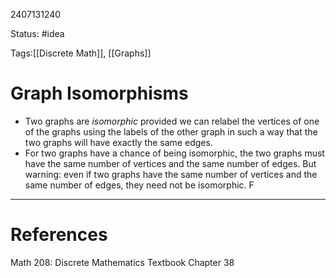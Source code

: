 2407131240

Status: #idea

Tags:[[Discrete Math]], [[Graphs]]

# Graph Isomorphisms 

- Two graphs are *isomorphic* provided we can relabel the vertices of one of the graphs using the labels of the other graph in such a way that the two graphs will have exactly the same edges.
- For two graphs have a chance of being isomorphic, the two graphs must have the same number of vertices and the same number of edges. But warning: even if two graphs have the same number of vertices and the same number of edges, they need not be isomorphic. F


---
# References

Math 208: Discrete Mathematics Textbook Chapter 38 